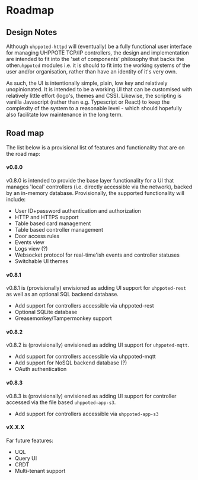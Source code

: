 # Roadmap

## Design Notes

Although `uhppoted-httpd` will (eventually) be a fully functional user interface for managing UHPPOTE 
TCP/IP controllers, the design and implementation are intended to fit into the 'set of components' 
philosophy that backs the other`uhppoted` modules i.e. it is should to fit into the working systems
of the user and/or organisation, rather than have an identity of it's very own.

As such, the UI is intentionally simple, plain, low key and relatively unopinionated. It is intended 
to be a working UI that can be customised with relatively little effort (logo's, themes and CSS). 
Likewise, the scripting is vanilla Javascript (rather than e.g. Typescript or React) to keep the 
complexity of the system to a reasonable level - which should hopefully also facilitate low maintenance
in the long term.

## Road map

The list below is a provisional list of features and functionality that are on the road map:

#### v0.8.0

v0.8.0 is intended to provide the base layer functionality for a UI that manages 'local' controllers
(i.e. directly accessible via the network), backed by an in-memory database. Provisionally, the 
supported functionality will include:

- User ID+password authentication and authorization
- HTTP and HTTPS support
- Table based card management
- Table based controller management
- Door access rules
- Events view
- Logs view (?) 
- Websocket protocol for real-time'ish events and controller statuses
- Switchable UI themes

#### v0.8.1

v0.8.1 is (provisionally) envisioned as adding UI support for `uhppoted-rest` as well as an optional SQL backend 
database.

- Add support for controllers accessible via uhppoted-rest
- Optional SQLite database
- Greasemonkey/Tampermonkey support

#### v0.8.2

v0.8.2 is (provisionally) envisioned as adding UI support for `uhppoted-mqtt`.

- Add support for controllers accessible via uhppoted-mqtt
- Add support for NoSQL backend database (?)
- OAuth authentication

#### v0.8.3

v0.8.3 is (provisionally) envisioned as adding UI support for controller accessed via the file based
`uhppoted-app-s3`.

- Add support for controllers accessible via `uhppoted-app-s3`

#### vX.X.X

Far future features:

- UQL
- Query UI
- CRDT 
- Multi-tenant support
